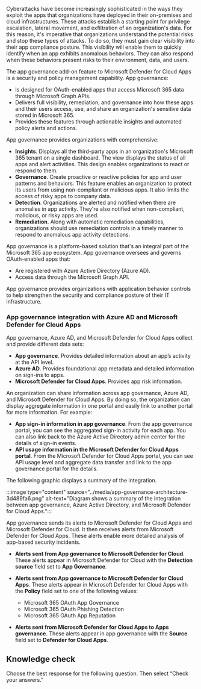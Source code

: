 Cyberattacks have become increasingly sophisticated in the ways they exploit the apps that organizations have deployed in their on-premises and cloud infrastructures. These attacks establish a starting point for privilege escalation, lateral movement, and exfiltration of an organization's data. For this reason, it's imperative that organizations understand the potential risks and stop these types of attacks. To do so, they must gain clear visibility into their app compliance posture. This visibility will enable them to quickly identify when an app exhibits anomalous behaviors. They can also respond when these behaviors present risks to their environment, data, and users.

The app governance add-on feature to Microsoft Defender for Cloud Apps is a security and policy management capability. App governance:

 -  Is designed for OAuth-enabled apps that access Microsoft 365 data through Microsoft Graph APIs.
 -  Delivers full visibility, remediation, and governance into how these apps and their users access, use, and share an organization's sensitive data stored in Microsoft 365.
 -  Provides these features through actionable insights and automated policy alerts and actions.

App governance provides organizations with comprehensive:

 -  **Insights**. Displays all the third-party apps in an organization's Microsoft 365 tenant on a single dashboard. The view displays the status of all apps and alert activities. This design enables organizations to react or respond to them.
 -  **Governance**. Create proactive or reactive policies for app and user patterns and behaviors. This feature enables an organization to protect its users from using non-compliant or malicious apps. It also limits the access of risky apps to company data.
 -  **Detection**. Organizations are alerted and notified when there are anomalies in app activity. They're also notified when non-compliant, malicious, or risky apps are used.
 -  **Remediation**. Along with automatic remediation capabilities, organizations should use remediation controls in a timely manner to respond to anomalous app activity detections.

App governance is a platform-based solution that's an integral part of the Microsoft 365 app ecosystem. App governance oversees and governs OAuth-enabled apps that:

 -  Are registered with Azure Active Directory (Azure AD).
 -  Access data through the Microsoft Graph API.

App governance provides organizations with application behavior controls to help strengthen the security and compliance posture of their IT infrastructure.

### App governance integration with Azure AD and Microsoft Defender for Cloud Apps

App governance, Azure AD, and Microsoft Defender for Cloud Apps collect and provide different data sets:

 -  **App governance**. Provides detailed information about an app’s activity at the API level.
 -  **Azure AD**. Provides foundational app metadata and detailed information on sign-ins to apps.
 -  **Microsoft Defender for Cloud Apps**. Provides app risk information.

An organization can share information across app governance, Azure AD, and Microsoft Defender for Cloud Apps. By doing so, the organization can display aggregate information in one portal and easily link to another portal for more information. For example:

 -  **App sign-in information in app governance**. From the app governance portal, you can see the aggregated sign-in activity for each app. You can also link back to the Azure Active Directory admin center for the details of sign-in events.
 -  **API usage information in the Microsoft Defender for Cloud Apps portal**. From the Microsoft Defender for Cloud Apps portal, you can see API usage level and aggregate data transfer and link to the app governance portal for the details.

The following graphic displays a summary of the integration.

:::image type="content" source="../media/app-governance-architecture-3d489fa6.png" alt-text="Diagram shows a summary of the integration between app governance, Azure Active Directory, and Microsoft Defender for Cloud Apps.":::


App governance sends its alerts to Microsoft Defender for Cloud Apps and Microsoft Defender for Cloud. It then receives alerts from Microsoft Defender for Cloud Apps. These alerts enable more detailed analysis of app-based security incidents.

 -  **Alerts sent from App governance to Microsoft Defender for Cloud**. These alerts appear in Microsoft Defender for Cloud with the **Detection source** field set to **App Governance**.
 -  **Alerts sent from App governance to Microsoft Defender for Cloud Apps**. These alerts appear in Microsoft Defender for Cloud Apps with the **Policy** field set to one of the following values:
    
     -  Microsoft 365 OAuth App Governance
     -  Microsoft 365 OAuth Phishing Detection
     -  Microsoft 365 OAuth App Reputation
 -  **Alerts sent from Microsoft Defender for Cloud Apps to Apps governance**. These alerts appear in app governance with the **Source** field set to **Defender for Cloud Apps**.

## Knowledge check

Choose the best response for the following question. Then select “Check your answers.”